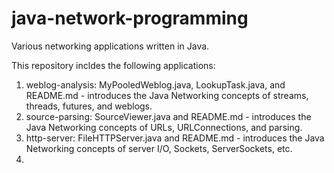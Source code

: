 # java-network-programming
Various networking applications written in Java.

This repository incldes the following applications:

1. weblog-analysis: MyPooledWeblog.java, LookupTask.java, and README.md - introduces the Java Networking concepts of streams, threads, futures, and weblogs.
2. source-parsing: SourceViewer.java and README.md - introduces the Java Networking concepts of URLs, URLConnections, and parsing.
3. http-server: FileHTTPServer.java and README.md - introduces the Java Networking concepts of server I/O, Sockets, ServerSockets, etc.
4. 
